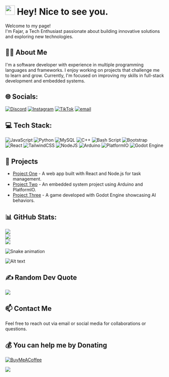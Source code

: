 <h1><img src="https://emojis.slackmojis.com/emojis/images/1531849430/4246/blob-sunglasses.gif?1531849430" width="30"/> Hey! Nice to see you.</h1>

<p>Welcome to my page! <br> I'm Fajar, a Tech Enthusiast passionate about building innovative solutions and exploring new technologies.</p>

## 👨‍💻 About Me
I'm a software developer with experience in multiple programming languages and frameworks. I enjoy working on projects that challenge me to learn and grow. Currently, I'm focused on improving my skills in full-stack development and embedded systems.

## 🌐 Socials:
[![Discord](https://img.shields.io/badge/Discord-%237289DA.svg?logo=discord&logoColor=white)](https://discord.gg/jXGvXR4B) [![Instagram](https://img.shields.io/badge/Instagram-%23E4405F.svg?logo=Instagram&logoColor=white)](https://instagram.com/itsme.jars) [![TikTok](https://img.shields.io/badge/TikTok-%23000000.svg?logo=TikTok&logoColor=white)](https://tiktok.com/@itsme.jars) [![email](https://img.shields.io/badge/Email-D14836?logo=gmail&logoColor=white)](mailto:maulidfajar163@gmail.com) 

## 💻 Tech Stack:
![JavaScript](https://img.shields.io/badge/javascript-%23323330.svg?style=flat&logo=javascript&logoColor=%23F7DF1E) ![Python](https://img.shields.io/badge/python-3670A0?style=flat&logo=python&logoColor=ffdd54) ![MySQL](https://img.shields.io/badge/mysql-4479A1.svg?style=flat&logo=mysql&logoColor=white) ![C++](https://img.shields.io/badge/c++-%2300599C.svg?style=flat&logo=c%2B%2B&logoColor=white) ![Bash Script](https://img.shields.io/badge/bash_script-%23121011.svg?style=flat&logo=gnu-bash&logoColor=white) ![Bootstrap](https://img.shields.io/badge/bootstrap-%238511FA.svg?style=flat&logo=bootstrap&logoColor=white) ![React](https://img.shields.io/badge/react-%2320232a.svg?style=flat&logo=react&logoColor=%2361DAFB) ![TailwindCSS](https://img.shields.io/badge/tailwindcss-%2338B2AC.svg?style=flat&logo=tailwind-css&logoColor=white) ![NodeJS](https://img.shields.io/badge/node.js-6DA55F?style=flat&logo=node.js&logoColor=white) ![Arduino](https://img.shields.io/badge/-Arduino-00979D?style=flat&logo=Arduino&logoColor=white) ![PlatformIO](https://img.shields.io/badge/PlatformIO-%23222.svg?style=flat&logo=platformio&logoColor=%23f5822a) ![Godot Engine](https://img.shields.io/badge/GODOT-%23FFFFFF.svg?style=flat&logo=godot-engine)

## 🚀 Projects
- [Project One](https://github.com/Jars44/project-one) - A web app built with React and Node.js for task management.
- [Project Two](https://github.com/Jars44/project-two) - An embedded system project using Arduino and PlatformIO.
- [Project Three](https://github.com/Jars44/project-three) - A game developed with Godot Engine showcasing AI behaviors.

## 📊 GitHub Stats:
![](https://github-readme-stats.vercel.app/api?username=Jars44&theme=one_dark_pro&hide_border=true&include_all_commits=true&count_private=true)<br/>
![](https://nirzak-streak-stats.vercel.app/?user=Jars44&theme=one_dark_pro&hide_border=true)<br/>
![](https://github-readme-stats.vercel.app/api/top-langs/?username=Jars44&theme=one_dark_pro&hide_border=true&include_all_commits=true&count_private=true&layout=compact)

<img src="https://raw.githubusercontent.com/Jars44/Jars44/output/snake.svg" alt="Snake animation" />

![Alt text](https://spotify-recently-played-readme.vercel.app/api?user=31scxdurvyqlgrowynvjeyt327ka&unique={true|1|on|yes})

## ✍️ Random Dev Quote
![](https://quotes-github-readme.vercel.app/api?type=vetical&theme=tokyonight)

## 📫 Contact Me
Feel free to reach out via email or social media for collaborations or questions.

## 💰 You can help me by Donating
[![BuyMeACoffee](https://img.shields.io/badge/Buy%20Me%20a%20Coffee-ffdd00?style=for-the-badge&logo=buy-me-a-coffee&logoColor=black)](https://www.buymeacoffee.com/Jars44) 

![](https://camo.githubusercontent.com/d29e12fc9dbe987a57f309d86d9b8f81b45c7d8e7a09d5217464f8893e8dc2a7/68747470733a2f2f63617073756c652d72656e6465722e76657263656c2e6170702f6170693f747970653d776176696e6726636f6c6f723d6772616469656e74266865696768743d36302673656374696f6e3d666f6f746572)
